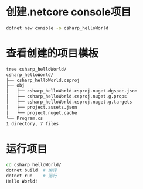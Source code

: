 # 创建.netcore console项目

```bash
dotnet new console -o csharp_helloWorld
```

# 查看创建的项目模板

```bash
tree csharp_helloWorld/
csharp_helloWorld/
├── csharp_helloWorld.csproj
├── obj
│   ├── csharp_helloWorld.csproj.nuget.dgspec.json
│   ├── csharp_helloWorld.csproj.nuget.g.props
│   ├── csharp_helloWorld.csproj.nuget.g.targets
│   ├── project.assets.json
│   └── project.nuget.cache
└── Program.cs
1 directory, 7 files
```

# 运行项目

```bash
cd csharp_helloWorld/
dotnet build  # 编译
dotnet run    # 运行
Hello World!
```
